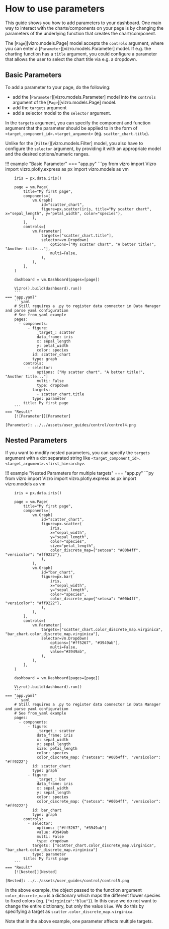 # How to use parameters

This guide shows you how to add parameters to your dashboard. One main way to interact with the charts/components on your page is by changing the parameters of the underlying function that creates the chart/component.

The [`Page`][vizro.models.Page] model accepts the `controls` argument, where you can enter a [`Parameter`][vizro.models.Parameter] model. If e.g. the charting function has a `title` argument, you could configure a parameter that allows the user to select the chart title via e.g. a dropdown.

## Basic Parameters

To add a parameter to your page, do the following:

- add the [`Parameter`][vizro.models.Parameter] model into the `controls` argument of the [`Page`][vizro.models.Page] model.
- add the `targets` argument
- add a selector model to the `selector` argument.

In the `targets` argument, you can specify the component and function argument that the parameter should be applied to in the form of `<target_component_id>.<target_argument>` (eg. `scatter_chart.title`).

Unlike for the [`Filter`][vizro.models.Filter] model, you also have to configure the `selector` argument, by providing it with an appropriate model and the desired options/numeric ranges.

!!! example "Basic Parameter"
    === "app.py"
        ```py
        from vizro import Vizro
        import vizro.plotly.express as px
        import vizro.models as vm

        iris = px.data.iris()

        page = vm.Page(
            title="My first page",
            components=[
                vm.Graph(
                    id="scatter_chart",
                    figure=px.scatter(iris, title="My scatter chart", x="sepal_length", y="petal_width", color="species"),
                ),
            ],
            controls=[
                vm.Parameter(
                    targets=["scatter_chart.title"],
                    selector=vm.Dropdown(
                        options=["My scatter chart", "A better title!", "Another title..."],
                        multi=False,
                    ),
                ),
            ],
        )

        dashboard = vm.Dashboard(pages=[page])

        Vizro().build(dashboard).run()
        ```
    === "app.yaml"
        ```yaml
        # Still requires a .py to register data connector in Data Manager and parse yaml configuration
        # See from_yaml example
        pages:
          - components:
              - figure:
                  _target_: scatter
                  data_frame: iris
                  x: sepal_length
                  y: petal_width
                  color: species
                id: scatter_chart
                type: graph
            controls:
              - selector:
                  options: ["My scatter chart", "A better title!", "Another title..."]
                  multi: False
                  type: dropdown
                targets:
                  - scatter_chart.title
                type: parameter
            title: My first page
        ```
    === "Result"
        [![Parameter]][Parameter]

    [Parameter]: ../../assets/user_guides/control/control4.png

## Nested Parameters

If you want to modify nested parameters, you can specify the `targets` argument with a dot separated string like `<target_component_id>.<target_argument>.<first_hierarchy>`.

!!! example "Nested Parameters for multiple targets"
    === "app.py"
        ```py
        from vizro import Vizro
        import vizro.plotly.express as px
        import vizro.models as vm

        iris = px.data.iris()

        page = vm.Page(
            title="My first page",
            components=[
                vm.Graph(
                    id="scatter_chart",
                    figure=px.scatter(
                        iris,
                        x="sepal_width",
                        y="sepal_length",
                        color="species",
                        size="petal_length",
                        color_discrete_map={"setosa": "#00b4ff", "versicolor": "#ff9222"},
                    ),
                ),
                vm.Graph(
                    id="bar_chart",
                    figure=px.bar(
                        iris,
                        x="sepal_width",
                        y="sepal_length",
                        color="species",
                        color_discrete_map={"setosa": "#00b4ff", "versicolor": "#ff9222"},
                    ),
                ),
            ],
            controls=[
                vm.Parameter(
                    targets=["scatter_chart.color_discrete_map.virginica", "bar_chart.color_discrete_map.virginica"],
                    selector=vm.Dropdown(
                        options=["#ff5267", "#3949ab"],
                        multi=False,
                        value="#3949ab",
                    ),
                ),
            ],
        )

        dashboard = vm.Dashboard(pages=[page])

        Vizro().build(dashboard).run()
        ```
    === "app.yaml"
        ```yaml
        # Still requires a .py to register data connector in Data Manager and parse yaml configuration
        # See from_yaml example
        pages:
          - components:
              - figure:
                  _target_: scatter
                  data_frame: iris
                  x: sepal_width
                  y: sepal_length
                  size: petal_length
                  color: species
                  color_discrete_map: {"setosa": "#00b4ff", "versicolor": "#ff9222"}
                id: scatter_chart
                type: graph
              - figure:
                  _target_: bar
                  data_frame: iris
                  x: sepal_width
                  y: sepal_length
                  color: species
                  color_discrete_map: {"setosa": "#00b4ff", "versicolor": "#ff9222"}
                id: bar_chart
                type: graph
            controls:
              - selector:
                  options: ["#ff5267", "#3949ab"]
                  value: #3949ab
                  multi: False
                  type: dropdown
                targets: ["scatter_chart.color_discrete_map.virginica", "bar_chart.color_discrete_map.virginica"]
                type: parameter
            title: My first page
        ```
    === "Result"
        [![Nested]][Nested]

    [Nested]: ../../assets/user_guides/control/control5.png

In the above example, the object passed to the function argument `color_discrete_map` is a dictionary which maps the different flower species to fixed colors (eg. `{"virginica":"blue"}`). In this case we do not want to change the entire dictionary, but only the value `blue`. We do this by specifying a target as `scatter.color_discrete_map.virginica`.

Note that in the above example, one parameter affects multiple targets.
